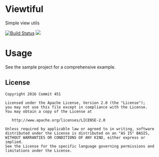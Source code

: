 # Viewtiful
Simple view utils

[![Build Status](https://travis-ci.org/Commit451/Viewtiful.svg?branch=master)](https://travis-ci.org/Commit451/Viewtiful)
[![](https://jitpack.io/v/Commit451/Viewtiful.svg)](https://jitpack.io/#Commit451/Viewtiful)

# Usage
See the sample project for a comprehensive example. 

License
--------

    Copyright 2016 Commit 451

    Licensed under the Apache License, Version 2.0 (the "License");
    you may not use this file except in compliance with the License.
    You may obtain a copy of the License at

       http://www.apache.org/licenses/LICENSE-2.0

    Unless required by applicable law or agreed to in writing, software
    distributed under the License is distributed on an "AS IS" BASIS,
    WITHOUT WARRANTIES OR CONDITIONS OF ANY KIND, either express or implied.
    See the License for the specific language governing permissions and
    limitations under the License.
